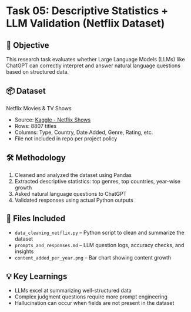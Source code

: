 # Task 05: Descriptive Statistics + LLM Validation (Netflix Dataset)

## 🎯 Objective
This research task evaluates whether Large Language Models (LLMs) like ChatGPT can correctly interpret and answer natural language questions based on structured data.

## 📦 Dataset
Netflix Movies & TV Shows  
- Source: [Kaggle - Netflix Shows](https://www.kaggle.com/datasets/shivamb/netflix-shows)
- Rows: 8807 titles
- Columns: Type, Country, Date Added, Genre, Rating, etc.
- File not included in repo per project policy

## 🛠️ Methodology
1. Cleaned and analyzed the dataset using Pandas
2. Extracted descriptive statistics: top genres, top countries, year-wise growth
3. Asked natural language questions to ChatGPT
4. Validated responses using actual Python outputs

## 📂 Files Included
- `data_cleaning_netflix.py` – Python script to clean and summarize the dataset
- `prompts_and_responses.md` – LLM question logs, accuracy checks, and insights
- `content_added_per_year.png` – Bar chart showing content growth

## 💡 Key Learnings
- LLMs excel at summarizing well-structured data
- Complex judgment questions require more prompt engineering
- Hallucination can occur when fields are not present in the dataset


